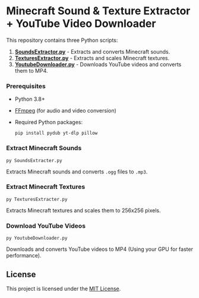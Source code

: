 # Minecraft Sound & Texture Extractor + YouTube Video Downloader

This repository contains three Python scripts:
1. **[SoundsExtractor.py](Minecraft/SoundsExtractor.py)** - Extracts and converts Minecraft sounds.
2. **[TexturesExtractor.py](Minecraft/TexturesExtractor.py)** - Extracts and scales Minecraft textures.
3. **[YoutubeDownloader.py](YoutubeDownloader.py)** - Downloads YouTube videos and converts them to MP4.

### Prerequisites
- Python 3.8+
- [FFmpeg](https://ffmpeg.org/download.html) (for audio and video conversion)
- Required Python packages:
  
  `pip install pydub yt-dlp pillow`

### Extract Minecraft Sounds
`py SoundsExtracter.py`

Extracts Minecraft sounds and converts `.ogg` files to `.mp3`.

### Extract Minecraft Textures
`py TexturesExtracter.py`

Extracts Minecraft textures and scales them to 256x256 pixels.

### Download YouTube Videos
`py YoutubeDownloader.py`

Downloads and converts YouTube videos to MP4 (Using your GPU for faster performance).

## License
This project is licensed under the [MIT License](LICENSE.md).